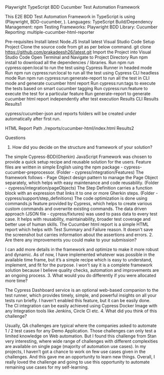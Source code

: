 Playwright TypeScript BDD Cucumber Test Automation Framework

This E2E BDD Test Automation Framework in TypeScript is using (Playwright, BDD-cucumber, ).
Languages: TypeScript
Build/Dependency Management: npm
Testing Frameworks: Playwright
BDD Library: Cucumber
Reporting: multiple-cucumber-html-reporter

Pre-requisites
Install latest Node.JS
Install latest Visual Studio Code
Setup Project
Clone the source code from git as per below command.
git clone <https://github.com/prakadeesh26/latest.git>
Import the Project into Visual Studio Code
Open Terminal and Navigate to Project Directory
Run npm install to download all the dependencies / libraries.
Run npm run cypress:open:local to run the test using Cypress Runner in headed mode
Run npm run cypress:run:local to run all the test using Cypress CLI headless mode
Run npm run cypress:run:generate-report to run all the test in CLI mode and generate cucumber html report
Run cypress:run:tags to execute the tests based on smart cucumber tagging
Run cypress:run:feature to execute the test for a particular feature
Run generate-report to generate cucumber html report independently after test execution
Results
CLI Results Results1

cypress/cucumber-json and reports folders will be created under automatically after first run.

HTML Report Path ./reports/cucumber-html/index.html
Results2

Questions

1. How did you decide on the structure and framework of your solution?

The simple Cypress-BDD(Gherkin) JavaScript Framework was chosen to provide a quick setup recipe and reusable solution for the users.
Feature files are written in simple English using the npm package - cypress-cucumber-preprocessor. (Folder - cypress/integration/Features)
The framework follows - Page Object design pattern to manage the Page Object separately, which helps with easy maintenance and code reusability. (Folder - cypress/integration/pageObjects)
The Step Definition carries a function block with an expression that links it to one or more Gherkin steps. (Folder - cypress/support/step_definitions)
The code optimization is done using commands.js feature provided by Cypress, which helps to create various custom commands and overwrite existing commands.
The data driven approach (JSON file - cypress/fixtures) was used to pass data to every test case. It helps with reusability, maintainability, broader test coverage and better use of human skills.
The Cucumber html report is a simple HTML report which helps with Test Summary and Failure reason. It doesn't save the screenshot but carries information about the assertions and errors. 2. Are there any improvements you could make to your submission?

I can add more details in the framework and optimize to make it more robust and dynamic. As of now, I have implemented whatever was possible in the available time frame, but it’s a simple recipe which is easy to understand, implement, and fit for the purpose. I won't say it is a complete framework solution because I believe quality checks, automation and improvements are an ongoing process. 3. What would you do differently if you were allocated more time?

The Cypress Dashboard service is an optional web-based companion to the test runner, which provides timely, simple, and powerful insights on all your tests run briefly. I haven't enabled this feature, but it can be easily done.
The CI integration can be easily achieved using Cypress Docker Image with any Integration tools like Jenkins, Circle CI etc. 4. What did you think of this challenge?

Usually, QA challenges are typical where the companies asked to automate 1 / 2 test cases for any Demo Application. Those challenges can only test a limited knowledge on Web automation.
But I found this challenge from Stan very interesting, where wide range of challenges with different complexities are available on single page (majority of automation use cases).
In my projects, I haven’t got a chance to work on few use cases given in the challenges. And this gave me an opportunity to learn new things. Overall, I really loved the challenge and going to use this opportunity to automate remaining use cases for my self-learning.
